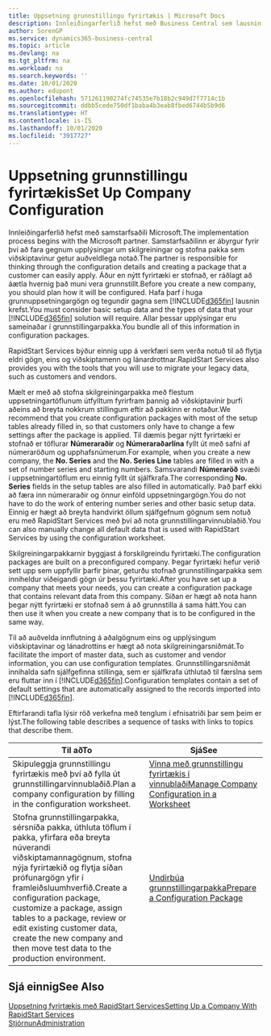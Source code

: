 ```yaml
---
title: Uppsetning grunnstillingu fyrirtækis | Microsoft Docs
description: Innleiðingarferlið hefst með Business Central sem lausnin krefst. Allar þessar upplýsingar eru sameinaðar í grunnstillingarpakka.
author: SorenGP
ms.service: dynamics365-business-central
ms.topic: article
ms.devlang: na
ms.tgt_pltfrm: na
ms.workload: na
ms.search.keywords: ''
ms.date: 10/01/2020
ms.author: edupont
ms.openlocfilehash: 571261190274fc74535e7b18b2c949d7f7714c1b
ms.sourcegitcommit: ddbb5cede750df1baba4b3eab8fbed6744b5b9d6
ms.translationtype: HT
ms.contentlocale: is-IS
ms.lasthandoff: 10/01/2020
ms.locfileid: "3917727"
---
```

# <a name="set-up-company-configuration"></a><span data-ttu-id="643f1-104">Uppsetning grunnstillingu fyrirtækis</span><span class="sxs-lookup"><span data-stu-id="643f1-104">Set Up Company Configuration</span></span>
<span data-ttu-id="643f1-105">Innleiðingarferlið hefst með samstarfsaðili Microsoft.</span><span class="sxs-lookup"><span data-stu-id="643f1-105">The implementation process begins with the Microsoft partner.</span></span> <span data-ttu-id="643f1-106">Samstarfsaðilinn er ábyrgur fyrir því að fara gegnum upplýsingar um skilgreiningar og stofna pakka sem viðskiptavinur getur auðveldlega notað.</span><span class="sxs-lookup"><span data-stu-id="643f1-106">The partner is responsible for thinking through the configuration details and creating a package that a customer can easily apply.</span></span> <span data-ttu-id="643f1-107">Áður en nýtt fyrirtæki er stofnað, er ráðlagt að áætla hvernig það muni vera grunnstillt.</span><span class="sxs-lookup"><span data-stu-id="643f1-107">Before you create a new company, you should plan how it will be configured.</span></span> <span data-ttu-id="643f1-108">Hafa þarf í huga grunnuppsetningargögn og tegundir gagna sem [!INCLUDE[d365fin](includes/d365fin_md.md)] lausnin krefst.</span><span class="sxs-lookup"><span data-stu-id="643f1-108">You must consider basic setup data and the types of data that your [!INCLUDE[d365fin](includes/d365fin_md.md)] solution will require.</span></span> <span data-ttu-id="643f1-109">Allar þessar upplýsingar eru sameinaðar í grunnstillingarpakka.</span><span class="sxs-lookup"><span data-stu-id="643f1-109">You bundle all of this information in configuration packages.</span></span>

<span data-ttu-id="643f1-110">RapidStart Services býður einnig upp á verkfæri sem verða notuð til að flytja eldri gögn, eins og viðskiptamenn og lánardrottnar.</span><span class="sxs-lookup"><span data-stu-id="643f1-110">RapidStart Services also provides you with the tools that you will use to migrate your legacy data, such as customers and vendors.</span></span>  

<span data-ttu-id="643f1-111">Mælt er með að stofna skilgreiningarpakka með flestum uppsetningartöflunum útfylltum fyrirfram þannig að viðskiptavinir þurfi aðeins að breyta nokkrum stillingum eftir að pakkinn er notaður.</span><span class="sxs-lookup"><span data-stu-id="643f1-111">We recommend that you create configuration packages with most of the setup tables already filled in, so that customers only have to change a few settings after the package is applied.</span></span> <span data-ttu-id="643f1-112">Til dæmis þegar nýtt fyrirtæki er stofnað er töflurar **Númeraraðir** og **Númeraraðarlína** fyllt út með safni af númeraröðum og upphafsnúmerum.</span><span class="sxs-lookup"><span data-stu-id="643f1-112">For example, when you create a new company, the **No. Series** and the **No. Series Line** tables are filled in with a set of number series and starting numbers.</span></span> <span data-ttu-id="643f1-113">Samsvarandi **Númeraröð** svæði í uppsetningartöflum eru einnig fyllt út sjálfkrafa.</span><span class="sxs-lookup"><span data-stu-id="643f1-113">The corresponding **No. Series** fields in the setup tables are also filled in automatically.</span></span> <span data-ttu-id="643f1-114">Það þarf ekki að færa inn númeraraðir og önnur einföld uppsetningargögn.</span><span class="sxs-lookup"><span data-stu-id="643f1-114">You do not have to do the work of entering number series and other basic setup data.</span></span> <span data-ttu-id="643f1-115">Einnig er hægt að breyta handvirkt öllum sjálfgefnum gögnum sem notuð eru með RapidStart Services með því að nota grunnstillingarvinnublaðið.</span><span class="sxs-lookup"><span data-stu-id="643f1-115">You can also manually change all default data that is used with RapidStart Services by using the configuration worksheet.</span></span>  

<span data-ttu-id="643f1-116">Skilgreiningarpakkarnir byggjast á forskilgreindu fyrirtæki.</span><span class="sxs-lookup"><span data-stu-id="643f1-116">The configuration packages are built on a preconfigured company.</span></span> <span data-ttu-id="643f1-117">Þegar fyrirtæki hefur verið sett upp sem uppfyllir þarfir þínar, geturðu stofnað grunnstillingarpakka sem inniheldur viðeigandi gögn úr þessu fyrirtæki.</span><span class="sxs-lookup"><span data-stu-id="643f1-117">After you have set up a company that meets your needs, you can create a configuration package that contains relevant data from this company.</span></span> <span data-ttu-id="643f1-118">Síðan er hægt að nota hann þegar nýtt fyrirtæki er stofnað sem á að grunnstilla á sama hátt.</span><span class="sxs-lookup"><span data-stu-id="643f1-118">You can then use it when you create a new company that is to be configured in the same way.</span></span>  

<span data-ttu-id="643f1-119">Til að auðvelda innflutning á aðalgögnum eins og upplýsingum viðskiptavinar og lánadrottins er hægt að nota skilgreiningarsniðmát.</span><span class="sxs-lookup"><span data-stu-id="643f1-119">To facilitate the import of master data, such as customer and vendor information, you can use configuration templates.</span></span> <span data-ttu-id="643f1-120">Grunnstillingarsniðmát innihalda safn sjálfgefinna stillinga, sem er sjálfkrafa úthlutað til færslna sem eru fluttar inn í [!INCLUDE[d365fin](includes/d365fin_md.md)].</span><span class="sxs-lookup"><span data-stu-id="643f1-120">Configuration templates contain a set of default settings that are automatically assigned to the records imported into [!INCLUDE[d365fin](includes/d365fin_md.md)].</span></span>

<span data-ttu-id="643f1-121">Eftirfarandi tafla lýsir röð verkefna með tenglum í efnisatriði þar sem þeim er lýst.</span><span class="sxs-lookup"><span data-stu-id="643f1-121">The following table describes a sequence of tasks with links to topics that describe them.</span></span>

|<span data-ttu-id="643f1-122">**Til að**</span><span class="sxs-lookup"><span data-stu-id="643f1-122">**To**</span></span>|<span data-ttu-id="643f1-123">**Sjá**</span><span class="sxs-lookup"><span data-stu-id="643f1-123">**See**</span></span>|  
|------------|-------------|  
|<span data-ttu-id="643f1-124">Skipuleggja grunnstillingu fyrirtækis með því að fylla út grunnstillingarvinnublaðið.</span><span class="sxs-lookup"><span data-stu-id="643f1-124">Plan a company configuration by filling in the configuration worksheet.</span></span>|[<span data-ttu-id="643f1-125">Vinna með grunnstillingu fyrirtækis í vinnublaði</span><span class="sxs-lookup"><span data-stu-id="643f1-125">Manage Company Configuration in a Worksheet</span></span>](admin-how-to-manage-company-configuration-in-a-worksheet.md)|  
|<span data-ttu-id="643f1-126">Stofna grunnstillingarpakka, sérsníða pakka, úthluta töflum í pakka, yfirfara eða breyta núverandi viðskiptamannagögnum, stofna nýja fyrirtækið og flytja síðan prófunargögn yfir í framleiðsluumhverfið.</span><span class="sxs-lookup"><span data-stu-id="643f1-126">Create a configuration package, customize a package, assign tables to a package, review or edit existing customer data, create the new company and then move test data to the production environment.</span></span>|[<span data-ttu-id="643f1-127">Undirbúa grunnstillingarpakka</span><span class="sxs-lookup"><span data-stu-id="643f1-127">Prepare a Configuration Package</span></span>](admin-how-to-prepare-a-configuration-package.md)| 

## <a name="see-also"></a><span data-ttu-id="643f1-128">Sjá einnig</span><span class="sxs-lookup"><span data-stu-id="643f1-128">See Also</span></span>  
[<span data-ttu-id="643f1-129">Uppsetning fyrirtækis með RapidStart Services</span><span class="sxs-lookup"><span data-stu-id="643f1-129">Setting Up a Company With RapidStart Services</span></span>](admin-set-up-a-company-with-rapidstart.md)  
[<span data-ttu-id="643f1-130">Stjórnun</span><span class="sxs-lookup"><span data-stu-id="643f1-130">Administration</span></span>](admin-setup-and-administration.md)
